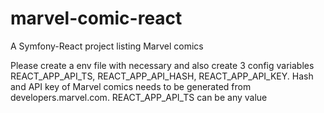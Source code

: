 # marvel-comic-react
 A Symfony-React project listing Marvel comics

Please create a env file with necessary and also create 3 config variables REACT_APP_API_TS, REACT_APP_API_HASH, REACT_APP_API_KEY. Hash and API key of Marvel comics needs to be generated from
developers.marvel.com.
REACT_APP_API_TS can be any value
